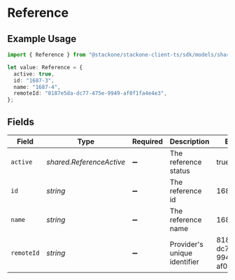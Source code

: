 # Reference

## Example Usage

```typescript
import { Reference } from "@stackone/stackone-client-ts/sdk/models/shared";

let value: Reference = {
  active: true,
  id: "1687-3",
  name: "1687-4",
  remoteId: "8187e5da-dc77-475e-9949-af0f1fa4e4e3",
};
```

## Fields

| Field                                | Type                                 | Required                             | Description                          | Example                              |
| ------------------------------------ | ------------------------------------ | ------------------------------------ | ------------------------------------ | ------------------------------------ |
| `active`                             | *shared.ReferenceActive*             | :heavy_minus_sign:                   | The reference status                 | true                                 |
| `id`                                 | *string*                             | :heavy_minus_sign:                   | The reference id                     | 1687-3                               |
| `name`                               | *string*                             | :heavy_minus_sign:                   | The reference name                   | 1687-4                               |
| `remoteId`                           | *string*                             | :heavy_minus_sign:                   | Provider's unique identifier         | 8187e5da-dc77-475e-9949-af0f1fa4e4e3 |